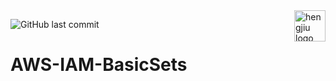 <a href="https://www.hengjiu.jp">
    <img src="https://www.hengjiu.jp/img/retina/header_logo@2x.jpg" alt="hengjiu logo" title="hengjiu" align="right" height="50" />
</a>

![GitHub last commit](https://img.shields.io/github/last-commit/hengjiuInc/AWS-Lambda-CustomNotification)

# AWS-IAM-BasicSets
